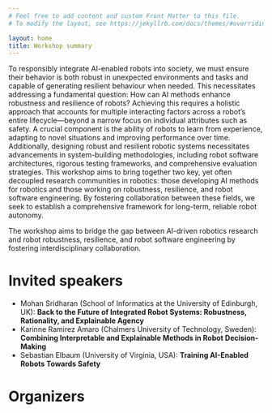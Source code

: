 ```yaml
---
# Feel free to add content and custom Front Matter to this file.
# To modify the layout, see https://jekyllrb.com/docs/themes/#overriding-theme-defaults

layout: home
title: Workshop summary
---
```


To responsibly integrate AI-enabled robots into society, we must ensure their behavior is both robust in unexpected environments and tasks and capable of generating resilient behaviour when needed. This necessitates addressing a fundamental question: How can AI methods enhance robustness and resilience of robots? Achieving this requires a holistic approach that accounts for multiple interacting factors across a robot’s entire lifecycle—beyond a narrow focus on individual attributes such as safety. A crucial component is the ability of robots to learn from experience, adapting to novel situations and improving performance over time. Additionally, designing robust and resilient robotic systems necessitates advancements in system-building methodologies, including robot software architectures, rigorous testing frameworks, and comprehensive evaluation strategies. This workshop aims to bring together two key, yet often decoupled research communities in robotics: those developing AI methods for robotics and those working on robustness, resilience, and robot software engineering. By fostering collaboration between these fields, we seek to establish a comprehensive framework for long-term, reliable robot autonomy.

The workshop aims to bridge the gap between AI-driven robotics research and robot robustness, resilience, and robot software engineering by fostering interdisciplinary collaboration.

# Invited speakers

* Mohan Sridharan (School of Informatics at the University of Edinburgh, UK): **Back to the Future of Integrated Robot Systems: Robustness, Rationality, and Explainable Agency**
* Karinne Ramirez Amaro (Chalmers University of Technology, Sweden): **Combining Interpretable and Explainable Methods in Robot Decision-Making**
* Sebastian Elbaum (University of Virginia, USA): **Training AI-Enabled Robots Towards Safety**

# Organizers
